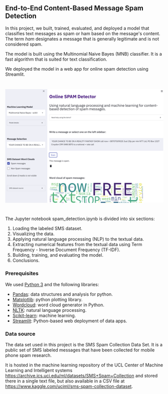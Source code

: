 ## End-to-End Content-Based Message Spam Detection

  In this project, we built, trained, evaluated, and deployed a model that classifies text messages as spam or ham based on the message's content. The term *ham* designates a message that is generally legitimate and is not considered spam.

  The model is built using the Multinomial Naive Bayes (MNB) classifier. It is a fast algorithm that is suited for text classification.
  
  We deployed the model in a web app for online spam detection using Streamlit.
  
#

![App screenshot](https://github.com/C-Youssef/spam-detection/blob/ba3bb81c6a101ca0484f02a3ca6efbbcea17d207/media/app_screenshot.png)

#

  The Jupyter notebook spam_detection.ipynb is divided into six sections:
  
1.   Loading the labeled SMS dataset. 
2.   Visualizing the data.
3.   Applying natural language processing (NLP) to the textual data.
4.   Extracting numerical features from the textual data using Term Frequency - Inverse Document Frequency (TF-IDF).
5.   Building, training, and evaluating the model.
6.   Conclusions.


### Prerequisites

We used [Python 3](https://www.python.org/) and the following libraries: 

* [Pandas](https://pandas.pydata.org/docs/index.html#): data structures and analysis for python.
* [Matplotlib](https://matplotlib.org/): python plotting library.
* [Wordcloud](https://pypi.org/project/wordcloud/): word cloud generator in Python.
* [NLTK](https://www.nltk.org/): natural language processing.
* [Scikit-learn](scikit-learn.org): machine learning.
* [Streamlit](https://streamlit.io/): Python-based web deployment of data apps.

### 
### Data source

  The data set used in this project is the SMS Spam Collection Data Set. It is a public set of SMS labeled messages that have been collected for mobile phone spam research. 
  
  It is hosted in the machine learning repository of the UCL Center of Machine Learning and Intelligent systems https://archive.ics.uci.edu/ml/datasets/SMS+Spam+Collection and stored there in a single text file, but also available in a CSV file at https://www.kaggle.com/uciml/sms-spam-collection-dataset.
  